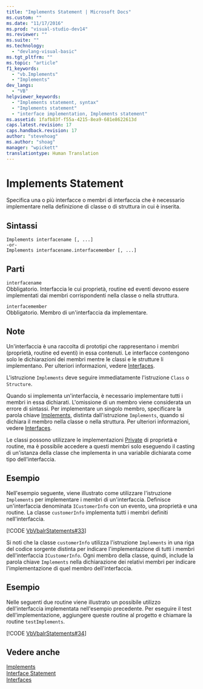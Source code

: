 ```yaml
---
title: "Implements Statement | Microsoft Docs"
ms.custom: ""
ms.date: "11/17/2016"
ms.prod: "visual-studio-dev14"
ms.reviewer: ""
ms.suite: ""
ms.technology: 
  - "devlang-visual-basic"
ms.tgt_pltfrm: ""
ms.topic: "article"
f1_keywords: 
  - "vb.Implements"
  - "Implements"
dev_langs: 
  - "VB"
helpviewer_keywords: 
  - "Implements statement, syntax"
  - "Implements statement"
  - "interface implementation, Implements statement"
ms.assetid: 1fafb83f-f55a-4215-8ea9-681e8622613d
caps.latest.revision: 17
caps.handback.revision: 17
author: "stevehoag"
ms.author: "shoag"
manager: "wpickett"
translationtype: Human Translation
---
```

# Implements Statement
Specifica una o più interfacce o membri di interfaccia che è necessario implementare nella definizione di classe o di struttura in cui è inserita.  
  
## Sintassi  
  
```  
Implements interfacename [, ...]  
-or-  
Implements interfacename.interfacemember [, ...]  
```  
  
## Parti  
 `interfacename`  
 Obbligatorio.  Interfaccia le cui proprietà, routine ed eventi devono essere implementati dai membri corrispondenti nella classe o nella struttura.  
  
 `interfacemember`  
 Obbligatorio.  Membro di un'interfaccia da implementare.  
  
## Note  
 Un'interfaccia è una raccolta di prototipi che rappresentano i membri \(proprietà, routine ed eventi\) in essa contenuti.  Le interfacce contengono solo le dichiarazioni dei membri mentre le classi e le strutture li implementano.  Per ulteriori informazioni, vedere [Interfaces](../../../visual-basic/programming-guide/language-features/interfaces/index.md).  
  
 L'istruzione `Implements` deve seguire immediatamente l'istruzione `Class` o `Structure`.  
  
 Quando si implementa un'interfaccia, è necessario implementare tutti i membri in essa dichiarati.  L'omissione di un membro viene considerata un errore di sintassi.  Per implementare un singolo membro, specificare la parola chiave [Implements](../../../visual-basic/language-reference/statements/implements-clause.md), distinta dall'istruzione `Implements`, quando si dichiara il membro nella classe o nella struttura.  Per ulteriori informazioni, vedere [Interfaces](../../../visual-basic/programming-guide/language-features/interfaces/index.md).  
  
 Le classi possono utilizzare le implementazioni [Private](../../../visual-basic/language-reference/modifiers/private.md) di proprietà e routine, ma è possibile accedere a questi membri solo eseguendo il casting di un'istanza della classe che implementa in una variabile dichiarata come tipo dell'interfaccia.  
  
## Esempio  
 Nell'esempio seguente, viene illustrato come utilizzare l'istruzione `Implements` per implementare i membri di un'interfaccia.  Definisce un'interfaccia denominata `ICustomerInfo` con un evento, una proprietà e una routine.  La classe `customerInfo` implementa tutti i membri definiti nell'interfaccia.  
  
 [!CODE [VbVbalrStatements#33](../CodeSnippet/VS_Snippets_VBCSharp/VbVbalrStatements#33)]  
  
 Si noti che la classe `customerInfo` utilizza l'istruzione `Implements` in una riga del codice sorgente distinta per indicare l'implementazione di tutti i membri dell'interfaccia `ICustomerInfo`.  Ogni membro della classe, quindi, include la parola chiave `Implements` nella dichiarazione dei relativi membri per indicare l'implementazione di quel membro dell'interfaccia.  
  
## Esempio  
 Nelle seguenti due routine viene illustrato un possibile utilizzo dell'interfaccia implementata nell'esempio precedente.  Per eseguire il test dell'implementazione, aggiungere queste routine al progetto e chiamare la routine `testImplements`.  
  
 [!CODE [VbVbalrStatements#34](../CodeSnippet/VS_Snippets_VBCSharp/VbVbalrStatements#34)]  
  
## Vedere anche  
 [Implements](../../../visual-basic/language-reference/statements/implements-clause.md)   
 [Interface Statement](../../../visual-basic/language-reference/statements/interface-statement.md)   
 [Interfaces](../../../visual-basic/programming-guide/language-features/interfaces/index.md)